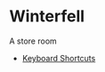 # Winterfell
A store room

* [Keyboard Shortcuts](https://github.com/masteroy/winterfell/blob/master/keyboard%20shortcuts.md)
